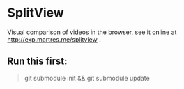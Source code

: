 # SplitView
Visual comparison of videos in the browser, see it online at http://exp.martres.me/splitview .

## Run this first:
> git submodule init && git submodule update
